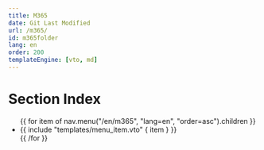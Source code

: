 ```yaml
---
title: M365
date: Git Last Modified
url: /m365/
id: m365folder
lang: en
order: 200
templateEngine: [vto, md]
---
```


# Section Index
<ul class="menu">
  {{ for item of nav.menu("/en/m365", "lang=en", "order=asc").children }}
    <li>
      {{ include "templates/menu_item.vto" { item } }}
    </li>
  {{ /for }}
</ul>
